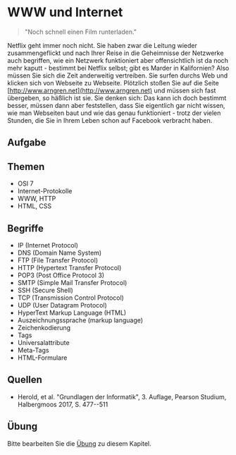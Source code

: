 # WWW und Internet

> "Noch schnell einen Film runterladen."

Netflix geht immer noch nicht. Sie haben zwar die Leitung wieder zusammengeflickt und nach Ihrer Reise in die Geheimnisse der Netzwerke auch begriffen, wie ein Netzwerk funktioniert aber offensichtlich ist da noch mehr kaputt - bestimmt bei Netflix selbst; gibt es Marder in Kalifornien? Also müssen Sie sich die Zeit anderweitig vertreiben. Sie surfen durchs Web und klicken sich von Webseite zu Webseite. Plötzlich stoßen Sie auf die Seite [http://www.arngren.net](http://www.arngren.net) und müssen sich fast übergeben, so häßlich ist sie. Sie denken sich: Das kann ich doch bestimmt besser, müssen dann aber feststellen, dass Sie eigentlich gar nicht wissen, wie man Webseiten baut und wie das genau funktioniert - trotz der vielen Stunden, die Sie in Ihrem Leben schon auf Facebook verbracht haben.

## Aufgabe

## Themen

  - OSI 7
  - Internet-Protokolle
  - WWW, HTTP
  - HTML, CSS

## Begriffe

  - IP (Internet Protocol)
  - DNS (Domain Name System)
  - FTP (File Transfer Protocol)
  - HTTP (Hypertext Transfer Protocol)
  - POP3 (Post Office Protocol 3)
  - SMTP (Simple Mail Transfer Protocol)
  - SSH (Secure Shell)
  - TCP (Transmission Control Protocol)
  - UDP (User Datagram Protocol)
  - HyperText Markup Language (HTML)
  - Auszeichnungssprache (markup language)
  - Zeichenkodierung
  - Tags
  - Universalattribute
  - Meta-Tags
  - HTML-Formulare


## Quellen

  * Herold, et al. "Grundlagen der Informatik", 3. Auflage, Pearson Studium, Halbergmoos 2017, S. 477--511

## Übung

Bitte bearbeiten Sie die [Übung](exercise.md) zu diesem Kapitel.
